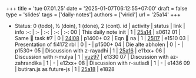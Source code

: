 +++
title = 'tue 07.01.25'
date = '2025-01-07T06:12:55+07:00'
draft = false
type = 'slides'
tags = ['daily-notes']
authors = ['viridi']
url = '25a14'
+++
<!--more-->

+ Status: 0 (todo), &half; (doin), 1 (done), 2 (cont).
id | activity | status | link | info
:-: | :- | :-: | :-: | :-:
00 | This daily note init           | 1 | [25a14](/rusn/25a14) | s0612
01 | Same 🦙 task #7                | 0 | [24l08](/rusn/24l08) | p1400+
02 | Eqn 🦙 na                      | 1 | [25l17](/rusn/25a17) | e1510
03 | Presentation of fi4172 rbl     | 0 | - | p1500+
04 | Die alte abholen               | 0 | - | p1530+
05 | Discussion with z-rayadhi      | 1 | [25a16](/rusn/25a16) | e11xx+
06 | Discussion with r-mulya        | 1 | [vuz97](https://osf.io/vuz97/) | e1330
07 | Discussion with az-zahrandika  | 1 | - | e12xx+
08 | Discussion with r-sutiadi      | 1 | - | e1436
09 | butiran.js as future-js        | 1 | [25a18](/rusn/25a18) | e1828
